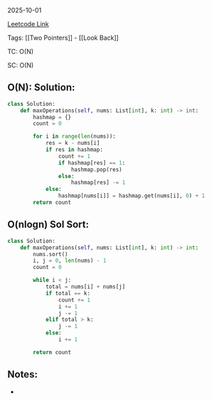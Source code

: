 2025-10-01

[Leetcode Link](https://leetcode.com/problems/max-number-of-k-sum-pairs/description/?envType=study-plan-v2&envId=leetcode-75)

Tags: [[Two Pointers]] - [[Look Back]]

TC: O(N)

SC: O(N)

## O(N): Solution:
```python
class Solution:
    def maxOperations(self, nums: List[int], k: int) -> int:
        hashmap = {}
        count = 0

        for i in range(len(nums)):
            res = k - nums[i]
            if res in hashmap:
                count += 1
                if hashmap[res] == 1:
                    hashmap.pop(res)
                else:
                    hashmap[res] -= 1
            else:
                hashmap[nums[i]] = hashmap.get(nums[i], 0) + 1
        return count
```

## O(nlogn) Sol Sort:

```python
class Solution:
    def maxOperations(self, nums: List[int], k: int) -> int:
        nums.sort()
        i, j = 0, len(nums) - 1
        count = 0

        while i < j:
            total = nums[i] + nums[j]
            if total == k:
                count += 1
                i += 1
                j -= 1
            elif total > k:
                j -= 1
            else:
                i += 1

        return count
```



## Notes:
- 
